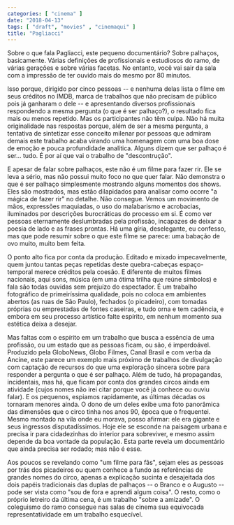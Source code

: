 ```yaml
---
categories: [ "cinema" ]
date: "2018-04-13"
tags: [ "draft", "movies" , "cinemaqui" ]
title: "Pagliacci"
---
```

Sobre o que fala Pagliacci, este pequeno documentário? Sobre palhaços,
basicamente. Várias definições de profissionais e estudiosos do ramo,
de várias gerações e sobre várias facetas. No entanto, você vai
sair da sala com a impressão de ter ouvido mais do mesmo por 80 minutos.

Isso porque, dirigido por cinco pessoas -- e nenhuma delas lista o
filme em seus créditos no IMDB, marca de trabalhos que não precisam de
público pois já ganharam o dele -- e apresentando diversos profissionais
respondendo a mesma pergunta (o que é ser palhaço?), o resultado fica
mais ou menos repetido. Mas os participantes não têm culpa. Não há
muita originalidade nas respostas porque, além de ser a mesma pergunta,
a tentativa de sintetizar esse conceito milenar por pessoas que admiram
demais este trabalho acaba virando uma homenagem com uma boa dose de
emoção e pouca profundidade analítica. Alguns dizem que ser palhaço
é ser... tudo. É por aí que vai o trabalho de "descontrução".

E apesar de falar sobre palhaços, este não é um filme para fazer
rir. Ele se leva a sério, mas não possui muito foco no que quer
falar. Não demonstra o que é ser palhaço simplesmente mostrando
alguns momentos dos shows. Eles são mostrados, mas estão dilapidados
para analisar como ocorre "a mágica de fazer rir" no detalhe. Não
consegue. Vemos um movimento de mãos, expressões maquiadas, o uso do
malabarismo e acrobacias, iluminados por descrições burocráticas
do processo em si. É como ver pessoas eternamente deslumbradas pela
profissão, incapazes de deixar a poesia de lado e as frases prontas. Há
uma gíria, deselegante, eu confesso, mas que pode resumir sobre o que
este filme se parece: uma babação de ovo muito, muito bem feita.

O ponto alto fica por conta da produção. Editado e mixado
impecavelmente, quem juntou tantas peças repetidas deste quebra-cabeças
espaço-temporal merece créditos pela coesão. E diferente de muitos
filmes nacionais, aqui sons, música (em uma ótima trilha que reúne
símbolos) e fala são todas ouvidas sem prejuízo do espectador. É
um trabalho fotográfico de primeiríssima qualidade, pois no coloca
em ambientes abertos (as ruas de São Paulo), fechados (o picadeiro),
com tomadas próprias ou emprestadas de fontes caseiras, e tudo orna
e tem cadência, e embora em seu processo artístico falte espírito,
em nenhum momento sua estética deixa a desejar.

Mas faltas com o espírito em um trabalho que busca a essência
de uma profissão, ou um estado que as pessoas ficam, ou são, é
imperdoável. Produzido pela GloboNews, Globo Filmes, Canal Brasil e com
verba da Ancine, este parece um exemplo mais próximo de trabalhos de
divulgação com captação de recursos do que uma exploração sincera
sobre para responder a pergunta o que é ser palhaço. Além de tudo,
há propagandas, incidentais, mas há, que ficam por conta dos grandes
circos ainda em atividade (cujos nomes não irei citar porque você já
conhece ou ouviu falar). E os pequenos, espiamos rapidamente, as últimas
décadas os tornaram menores ainda. O dono de um deles exibe uma foto
panorâmica das dimensões que o circo tinha nos anos 90, época que o
frequentei. Mesmo montado na vila onde eu morava, posso afirmar: ele era
gigante e seus ingressos disputadíssimos. Hoje ele se esconde na paisagem
urbana e precisa ir para cidadezinhas do interior para sobreviver,
e mesmo assim depende da boa vontade da população. Esta parte revela
um documentário que ainda precisa ser rodado; mas não é esse.

Aos poucos se revelando como "um filme para fãs", sejam eles as pessoas
por trás dos picadeiros ou quem conhece a fundo as referências de
grandes nomes do circo, apenas a explicação sucinta e desajeitada
dos dois papéis tradicionais das duplas de palhaços -- o Branco e o
Augusto -- pode ser vista como "sou de fora e aprendi algum coisa". O
resto, como o próprio letreiro da última cena, é um trabalho "sobre a
amizade". O coleguismo do ramo consegue nas salas de cinema sua equivocada
representatividade em um trabalho esquecível.
